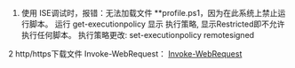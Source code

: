 1. 使用 ISE调试时，报错：无法加载文件 **profile.ps1，因为在此系统上禁止运行脚本。
    运行 get-executionpolicy 显示 执行策略, 显示Restricted即不允许执行任何脚本。
    执行策略更改:  set-executionpolicy remotesigned

2  http/https下载文件 Invoke-WebRequest：
    [Invoke-WebRequest](./install-rust.ps1)
